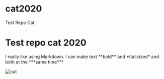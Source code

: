 # cat2020
Test Repo Cat

<h1>Test repo cat 2020</h1>

<p>I really like using Markdown. I can make text **bold** and *Italicized* and both at the ***same time***</p>


![cat](https://library.kissclipart.com/20190924/azq/kissclipart-cat-pink-white-cartoon-small-to-medium-sized-cats-4de5d80f709fe2bc.png)
